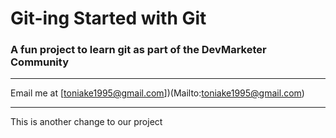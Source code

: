 # Git-ing Started with Git

### A fun project to learn git as part of the **DevMarketer** Community

---

Email me at [toniake1995@gmail.com])(Mailto:toniake1995@gmail.com)

---

This is another change to our project